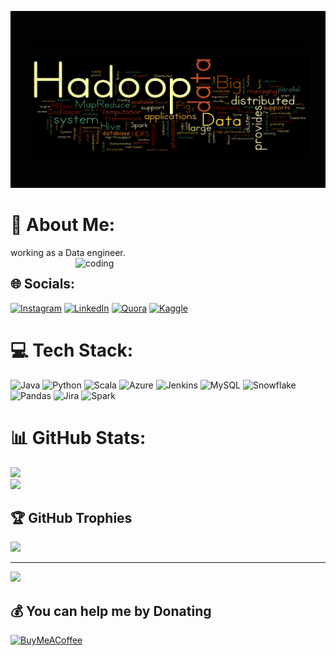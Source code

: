

![logo](https://github.com/Nehadubey28/Nehadubey28/blob/main/Bigdata.png.png)
# 💫 About Me:
working as a Data engineer.
<img align="right" alt="coding" width="400" src="https://user-images.githubusercontent.com/55389276/140866485-8fb1c876-9a8f-4d6a-98dc-08c4981eaf70.gif">

## 🌐 Socials:
[![Instagram](https://img.shields.io/badge/Instagram-%23E4405F.svg?logo=Instagram&logoColor=white)](https://instagram.com/https://www.instagram.com/nehadubey820) [![LinkedIn](https://img.shields.io/badge/LinkedIn-%230077B5.svg?logo=linkedin&logoColor=white)](https://linkedin.com/in/https://www.linkedin.com/in/neha-dubey-2467a216a/) [![Quora](https://img.shields.io/badge/Quora-%23B92B27.svg?logo=Quora&logoColor=white)](https://quora.com/profile/https://www.quora.com/profile/Neha-Dubey-249) 
[![Kaggle](https://img.shields.io/badge/kaggle-%230077B5.svg?logo=kaggle&logoColor=white)](https://kaggle.com/in/https://www.kaggle.com/in/nehad4/)




# 💻 Tech Stack:
![Java](https://img.shields.io/badge/java-%23ED8B00.svg?style=for-the-badge&logo=java&logoColor=white) ![Python](https://img.shields.io/badge/python-3670A0?style=for-the-badge&logo=python&logoColor=ffdd54) ![Scala](https://img.shields.io/badge/scala-%23DC322F.svg?style=for-the-badge&logo=scala&logoColor=white) ![Azure](https://img.shields.io/badge/azure-%230072C6.svg?style=for-the-badge&logo=azure-devops&logoColor=white) ![Jenkins](https://img.shields.io/badge/apache-%23D42029.svg?style=for-the-badge&logo=apache&logoColor=white) ![MySQL](https://img.shields.io/badge/snowflake-%2300f.svg?style=for-the-badge&logo=mysql&logoColor=white) ![Snowflake](https://img.shields.io/badge/sqlite-%2307405e.svg?style=for-the-badge&logo=sqlite&logoColor=white) ![Pandas](https://img.shields.io/badge/pandas-%23150458.svg?style=for-the-badge&logo=pandas&logoColor=white) ![Jira](https://img.shields.io/badge/spark-%230A0FFF.svg?style=for-the-badge&logo=jira&logoColor=white) ![Spark](https://img.shields.io/badge/Hive-FCC624?style=for-the-badge&logo=linux&logoColor=black) 

# 📊 GitHub Stats:
![](https://github-readme-stats.vercel.app/api?username=Nehadubey28&theme=dark&hide_border=false&include_all_commits=false&count_private=false)<br/>
![](https://github-readme-streak-stats.herokuapp.com/?user=Nehadubey28&theme=dark&hide_border=false)<br/>


## 🏆 GitHub Trophies
![](https://github-profile-trophy.vercel.app/?username=Nehadubey28&theme=radical&no-frame=true&no-bg=false&margin-w=4)

---
[![](https://visitcount.itsvg.in/api?id=Nehadubey28&icon=0&color=0)](https://visitcount.itsvg.in)

  ## 💰 You can help me by Donating
  [![BuyMeACoffee](https://img.shields.io/badge/Buy%20Me%20a%20Coffee-ffdd00?style=for-the-badge&logo=buy-me-a-coffee&logoColor=black)](https://buymeacoffee.com/NehaDubey820) 


  
<!-- Proudly created with GPRM ( https://gprm.itsvg.in ) -->
